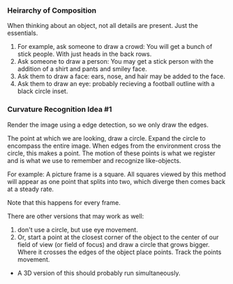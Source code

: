 ### Heirarchy of Composition

When thinking about an object, not all details are present.  Just the essentials.

1. For example, ask someone to draw a crowd:  You will get a bunch of stick people.  With just heads in the back rows.
1. Ask someone to draw a person: You may get a stick person with the addition of a shirt and pants and smiley face.
1. Ask them to draw a face: ears, nose, and hair may be added to the face.
1. Ask them to draw an eye: probably recieving a football outline with a black circle inset.


### Curvature Recognition Idea #1

Render the image using a edge detection, so we only draw the edges.

The point at which we are looking, draw a circle.  Expand the circle
to encompass the entire image.  When edges from the environment cross
the circle, this makes a point.  The motion of these points is what 
we register and is what we use to remember and recognize like-objects.

For example: A picture frame is a square. All squares viewed by this method
will appear as one point that splits into two, which diverge then comes back
at a steady rate.

Note that this happens for every frame. 

There are other versions that may work as well:
1. don't use a circle, but use eye movement. 
1. Or, start a point at the closest corner of the object
to the center of our field of view (or field of focus)
and draw a circle that grows bigger.   Where it crosses
the edges of the object place points.  Track the points movement.

* A 3D version of this should probably run simultaneously.





